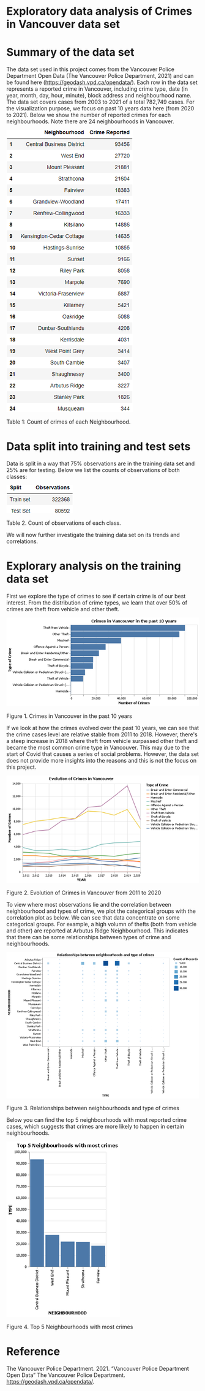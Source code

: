 # Exploratory data analysis of Crimes in Vancouver data set

# Summary of the data set

The data set used in this project comes from the Vancouver Police Department Open Data (The Vancouver Police Department, 2021) and can be found here (https://geodash.vpd.ca/opendata/). Each row in the data set represents a reported crime in Vancouver, including crime type, date (in year, month, day, hour, minute), block address and neighbourhood name. The data set covers cases from 2003 to 2021 of a total 782,749 cases. For the visualization purpose, we focus on past 10 years data here (from 2020 to 2021).
Below we show the number of reported crimes for each neighbourhoods. Note there are 24 neighbourhoods in Vancouver.

![](figure-gfm/neighbour_crimes.png)<!-- -->

Table 1: Count of crimes of each Neighbourhood.

# Data split into training and test sets

Data is split in a way that 75% observations are in the training data set and 25% are for testing. Below we list the counts of observations of both classes:

![](figure-gfm/observations.png)<!-- -->

Table 2. Count of observations of each class.

We will now further investigate the training data set on its trends and correlations.

# Explorary analysis on the training data set

First we explore the type of crimes to see if certain crime is of our best interest. From the distribution of crime types, we learn that over 50% of crimes are theft from vehicle and other theft. 

![](figure-gfm/crime_type.png)<!-- -->

Figure 1. Crimes in Vancouver in the past 10 years

If we look at how the crimes evolved over the past 10 years, we can see that the crime cases level are relative stable from 2011 to 2018. However, there's a steep increase in 2018 where theft from vehicle surpassed other theft and became the most common crime type in Vancouver. This may due to the start of Covid that causes a series of social problems. However, the data set does not provide more insights into the reasons and this is not the focus on this project.

![](figure-gfm/crime_evolution.png)<!-- -->

Figure 2. Evolution of Crimes in Vancouver from 2011 to 2020

To view where most observations lie and the correlation between neighbourhood and types of crime, we plot the categorical groups with the correlation plot as below. We can see that data concentrate on some categorical groups. For example, a high volumn of thefts (both from vehicle and other) are reported at Arbutus Ridge Neighbourhood. This indicates that there can be some relationships between types of crime and neighbourhoods. 

![](figure-gfm/crime_correlation.png)<!-- -->

Figure 3. Relationships between neighbourhoods and type of crimes

Below you can find the top 5 neighbourhoods with most reported crime cases, which suggests that crimes are more likely to happen in certain neighbourhoods. 

![](figure-gfm/crime_top5.png)<!-- -->

Figure 4. Top 5 Neighbourhoods with most crimes

# Reference

<div id="refs" class="references">

<div id="ref-police2021">

The Vancouver Police Department. 2021. “Vancouver Police Department Open Data”
The Vancouver Police Department. <https://geodash.vpd.ca/opendata/>.
